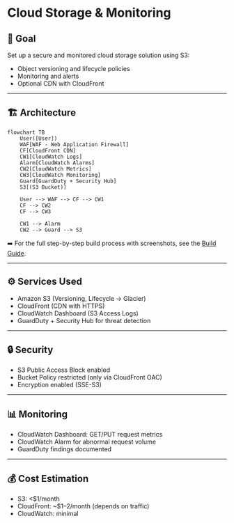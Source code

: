 # Cloud Storage & Monitoring

## 🎯 Goal
Set up a secure and monitored cloud storage solution using S3:
- Object versioning and lifecycle policies
- Monitoring and alerts
- Optional CDN with CloudFront

---

## 🏗️ Architecture

```mermaid
flowchart TB
    User([User])
    WAF[WAF - Web Application Firewall]
    CF[CloudFront CDN]
    CW1[CloudWatch Logs]
    Alarm[CloudWatch Alarms]
    CW2[CloudWatch Metrics]
    CW3[CloudWatch Monitoring]
    Guard[GuardDuty + Security Hub]
    S3[(S3 Bucket)]

    User --> WAF --> CF --> CW1
    CF --> CW2
    CF --> CW3

    CW1 --> Alarm
    CW2 --> Guard --> S3
```

➡️ For the full step-by-step build process with screenshots, see the [Build Guide](./docs/BUILD.md).

---

## ⚙️ Services Used
- Amazon S3 (Versioning, Lifecycle → Glacier)
- CloudFront (CDN with HTTPS)
- CloudWatch Dashboard (S3 Access Logs)
- GuardDuty + Security Hub for threat detection

---

## 🔒 Security
- S3 Public Access Block enabled
- Bucket Policy restricted (only via CloudFront OAC)
- Encryption enabled (SSE-S3)

---

## 📊 Monitoring
- CloudWatch Dashboard: GET/PUT request metrics
- CloudWatch Alarm for abnormal request volume
- GuardDuty findings documented

---

## 💰 Cost Estimation
- S3: <$1/month
- CloudFront: ~$1–2/month (depends on traffic)
- CloudWatch: minimal
